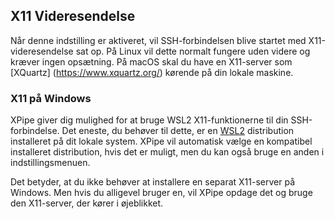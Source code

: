 ## X11 Videresendelse

Når denne indstilling er aktiveret, vil SSH-forbindelsen blive startet med X11-videresendelse sat op. På Linux vil dette normalt fungere uden videre og kræver ingen opsætning. På macOS skal du have en X11-server som [XQuartz] (https://www.xquartz.org/) kørende på din lokale maskine.

### X11 på Windows

XPipe giver dig mulighed for at bruge WSL2 X11-funktionerne til din SSH-forbindelse. Det eneste, du behøver til dette, er en [WSL2](https://learn.microsoft.com/en-us/windows/wsl/install) distribution installeret på dit lokale system. XPipe vil automatisk vælge en kompatibel installeret distribution, hvis det er muligt, men du kan også bruge en anden i indstillingsmenuen.

Det betyder, at du ikke behøver at installere en separat X11-server på Windows. Men hvis du alligevel bruger en, vil XPipe opdage det og bruge den X11-server, der kører i øjeblikket.
